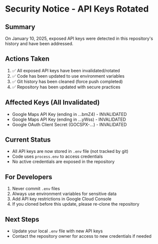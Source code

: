 # Security Notice - API Keys Rotated

## Summary
On January 10, 2025, exposed API keys were detected in this repository's history and have been addressed.

## Actions Taken
1. ✅ All exposed API keys have been invalidated/rotated
2. ✅ Code has been updated to use environment variables
3. ✅ Git history has been cleaned (force push completed)
4. ✅ Repository has been updated with secure practices

## Affected Keys (All Invalidated)
- Google Maps API Key (ending in ...bmZ4) - INVALIDATED
- Google Maps API Key (ending in ...yWss) - INVALIDATED  
- Google OAuth Client Secret (GOCSPX-...) - INVALIDATED

## Current Status
- All API keys are now stored in `.env` file (not tracked by git)
- Code uses `process.env` to access credentials
- No active credentials are exposed in the repository

## For Developers
1. Never commit `.env` files
2. Always use environment variables for sensitive data
3. Add API key restrictions in Google Cloud Console
4. If you cloned before this update, please re-clone the repository

## Next Steps
- Update your local `.env` file with new API keys
- Contact the repository owner for access to new credentials if needed